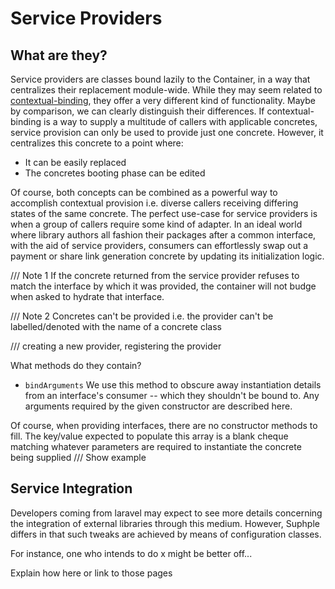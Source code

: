 # Service Providers

## What are they?
Service providers are classes bound lazily to the Container, in a way that centralizes their replacement module-wide. While they may seem related to [contextual-binding](/docs/v1/container/#contextual-binding), they offer a very different kind of functionality. Maybe by comparison, we can clearly distinguish their differences. If contextual-binding is a way to supply a multitude of callers with applicable concretes, service provision can only be used to provide just one concrete. However, it centralizes this concrete to a point where:
- It can be easily replaced
- The concretes booting phase can be edited

Of course, both concepts can be combined as a powerful way to accomplish contextual provision i.e. diverse callers receiving differing states of the same concrete. The perfect use-case for service providers is when a group of callers require some kind of adapter. In an ideal world where library authors all fashion their packages after a common interface, with the aid of service providers, consumers can effortlessly swap out a payment or share link generation concrete by updating its initialization logic.

/// Note 1
If the concrete returned from the service provider refuses to match the interface by which it was provided, the container will not budge when asked to hydrate that interface.

/// Note 2
Concretes can't be provided i.e. the provider can't be labelled/denoted with the name of a concrete class

/// creating a new provider, registering the provider

What methods do they contain?

- `bindArguments`
We use this method to obscure away instantiation details from an interface's consumer -- which they shouldn't be bound to. Any arguments required by the given constructor are described here.

Of course, when providing interfaces, there are no constructor methods to fill. The key/value expected to populate this array is a blank cheque matching whatever parameters are required to instantiate the concrete being supplied
///
Show example

## Service Integration
Developers coming from laravel may expect to see more details concerning the integration of external libraries through this medium. However, Suphple differs in that such tweaks are achieved by means of configuration classes.

For instance, one who intends to do x might be better off...

Explain how here or link to those pages
